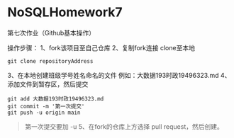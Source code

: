 # NoSQLHomework7
第七次作业（Github基本操作）

操作步骤：
1、fork该项目至自己仓库
2、复制fork连接 clone至本地
```
git clone repositoryAddress
```
3、在本地创建班级学号姓名命名的文件 例如：大数据193时政19496323.md
4、添加文件到暂存区，然后提交
```
git add 大数据193时政19496323.md
git commit -m '第一次提交'
git push -u origin main 

```
> 第一次提交要加 -u
5、在fork的仓库上方选择 pull request，然后创建。
